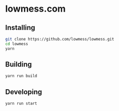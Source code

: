 # lowmess.com

## Installing

```bash
git clone https://github.com/lowmess/lowmess.git
cd lowmess
yarn
```

## Building

```bash
yarn run build
```

## Developing

```bash
yarn run start
```
